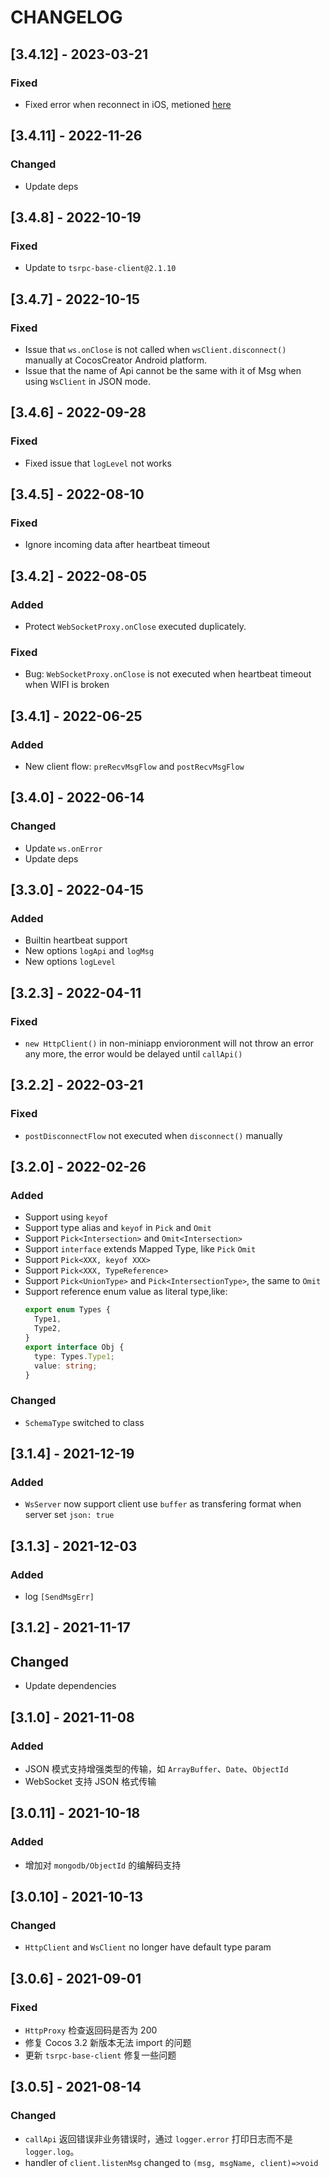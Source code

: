 # CHANGELOG

## [3.4.12] - 2023-03-21

### Fixed

- Fixed error when reconnect in iOS, metioned [here](https://developers.weixin.qq.com/community/develop/doc/000400144bc200c468984764851c00)

## [3.4.11] - 2022-11-26

### Changed

- Update deps

## [3.4.8] - 2022-10-19

### Fixed

- Update to `tsrpc-base-client@2.1.10`

## [3.4.7] - 2022-10-15

### Fixed

- Issue that `ws.onClose` is not called when `wsClient.disconnect()` manually at CocosCreator Android platform.
- Issue that the name of Api cannot be the same with it of Msg when using `WsClient` in JSON mode.

## [3.4.6] - 2022-09-28

### Fixed

- Fixed issue that `logLevel` not works

## [3.4.5] - 2022-08-10

### Fixed

- Ignore incoming data after heartbeat timeout

## [3.4.2] - 2022-08-05

### Added

- Protect `WebSocketProxy.onClose` executed duplicately.

### Fixed

- Bug: `WebSocketProxy.onClose` is not executed when heartbeat timeout when WIFI is broken

## [3.4.1] - 2022-06-25

### Added

- New client flow: `preRecvMsgFlow` and `postRecvMsgFlow`

## [3.4.0] - 2022-06-14

### Changed

- Update `ws.onError`
- Update deps

## [3.3.0] - 2022-04-15

### Added

- Builtin heartbeat support
- New options `logApi` and `logMsg`
- New options `logLevel`

## [3.2.3] - 2022-04-11

### Fixed

- `new HttpClient()` in non-miniapp envioronment will not throw an error any more, the error would be delayed until `callApi()`

## [3.2.2] - 2022-03-21

### Fixed

- `postDisconnectFlow` not executed when `disconnect()` manually

## [3.2.0] - 2022-02-26

### Added

- Support using `keyof`
- Support type alias and `keyof` in `Pick` and `Omit`
- Support `Pick<Intersection>` and `Omit<Intersection>`
- Support `interface` extends Mapped Type, like `Pick` `Omit`
- Support `Pick<XXX, keyof XXX>`
- Support `Pick<XXX, TypeReference>`
- Support `Pick<UnionType>` and `Pick<IntersectionType>`, the same to `Omit`
- Support reference enum value as literal type,like:
  ```ts
  export enum Types {
    Type1,
    Type2,
  }
  export interface Obj {
    type: Types.Type1;
    value: string;
  }
  ```

### Changed

- `SchemaType` switched to class

## [3.1.4] - 2021-12-19

### Added

- `WsServer` now support client use `buffer` as transfering format when server set `json: true`

## [3.1.3] - 2021-12-03

### Added

- log `[SendMsgErr]`

## [3.1.2] - 2021-11-17

## Changed

- Update dependencies

## [3.1.0] - 2021-11-08

### Added

- JSON 模式支持增强类型的传输，如 `ArrayBuffer`、`Date`、`ObjectId`
- WebSocket 支持 JSON 格式传输

## [3.0.11] - 2021-10-18

### Added

- 增加对 `mongodb/ObjectId` 的编解码支持

## [3.0.10] - 2021-10-13

### Changed

- `HttpClient` and `WsClient` no longer have default type param

## [3.0.6] - 2021-09-01

### Fixed

- `HttpProxy` 检查返回码是否为 200
- 修复 Cocos 3.2 新版本无法 import 的问题
- 更新 `tsrpc-base-client` 修复一些问题

## [3.0.5] - 2021-08-14

### Changed

- `callApi` 返回错误非业务错误时，通过 `logger.error` 打印日志而不是 `logger.log`。
- handler of `client.listenMsg` changed to `(msg, msgName, client)=>void`
